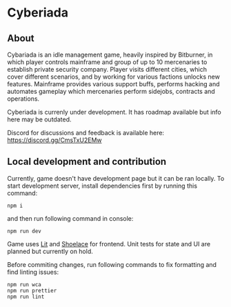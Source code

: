 # Cyberiada

## About

Cybariada is an idle management game, heavily inspired by Bitburner, in which player controls mainframe and group of up to 10 mercenaries to establish private security company. Player visits different cities, which cover different scenarios, and by working for various factions unlocks new features. Mainframe provides various support buffs, performs hacking and automates gameplay which mercenaries perform sidejobs, contracts and operations.

Cyberiada is currenly under development. It has roadmap available but info here may be outdated.

Discord for discussions and feedback is available here: https://discord.gg/CmsTxU2EMw

## Local development and contribution

Currently, game doesn't have development page but it can be ran locally. To start development server, install dependencies first by running this command:

```
npm i
```

and then run following command in console:

```
npm run dev
```

Game uses [Lit](https://github.com/lit/lit) and [Shoelace](https://github.com/shoelace-style/shoelace) for frontend. Unit tests for state and UI are planned but currently on hold.

Before commiting changes, run following commands to fix formatting and find linting issues:

```
npm run wca
npm run prettier
npm run lint
```
